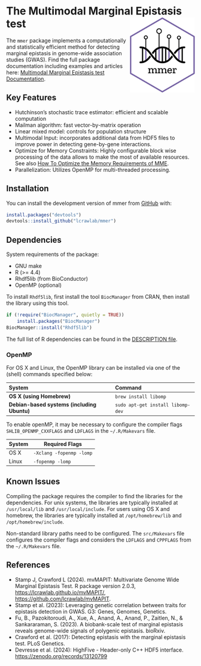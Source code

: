 
<!-- README.md is generated from README.Rmd. Please edit that file -->
<!-- You'll still need to render `README.Rmd` regularly, to keep `README.md` 
up-to-date. 
`devtools::build_readme()` is handy for this. -->

# The Multimodal Marginal Epistasis test <img src="man/figures/logo.png" align="right" height="200" alt="" />

<!-- badges: start -->
<!-- badges: end -->

The `mmer` package implements a computationally and statistically
efficient method for detecting marginal epistasis in genome-wide
association studies (GWAS). Find the full package documentation
including examples and articles here: [Multimodal Marginal Epistasis
test Documentation](https://lcrawlab.github.io/mmer/).

## Key Features

- Hutchinson’s stochastic trace estimator: efficient and scalable
  computation
- Mailman algorithm: fast vector-by-matrix operation
- Linear mixed model: controls for population structure
- Multimodal Input: incorporates additional data from HDF5 files to
  improve power in detecting gene-by-gene interactions.
- Optimize for Memory Constraints: Highly configurable block wise
  processing of the data allows to make the most of available resources.
  See also [How To Optimize the Memory Requirements of
  MME](articles/tutorial-memory-optimization.html).
- Parallelization: Utilizes OpenMP for multi-threaded processing.

## Installation

You can install the development version of mmer from
[GitHub](https://github.com/) with:

``` r
install.packages("devtools")
devtools::install_github("lcrawlab/mmer")
```

## Dependencies

System requirements of the package:

- GNU make
- R (\>= 4.4)
- Rhdf5lib (from BioConductor)
- OpenMP (optional)

To install `Rhdf5lib`, first install the tool `BiocManager` from CRAN,
then install the library using this tool.

``` r
if (!require("BiocManager", quietly = TRUE))
    install.packages("BiocManager")
BiocManager::install("Rhdf5lib")
```

The full list of R dependencies can be found in the [DESCRIPTION
file](https://github.com/lcrawlab/mmer/blob/main/DESCRIPTION).

### OpenMP

For OS X and Linux, the OpenMP library can be installed via one of the
(shell) commands specified below:

| System | Command |
|:---|:---|
| **OS X (using Homebrew)** | `brew install libomp` |
| **Debian-based systems (including Ubuntu)** | `sudo apt-get install libomp-dev` |

To enable openMP, it may be necessary to configure the compiler flags
`SHLIB_OPENMP_CXXFLAGS` and `LDFLAGS` in the `~/.R/Makevars` file.

| System | Required Flags           |
|--------|--------------------------|
| OS X   | `-Xclang -fopenmp -lomp` |
| Linux  | `-fopenmp -lomp`         |

## Known Issues

Compiling the package requires the compiler to find the libraries for
the dependencies. For unix systems, the libraries are typically
installed at `/usr/local/lib` and `/usr/local/include`. For users using
OS X and homebrew, the libraries are typically installed at
`/opt/homebrew/lib` and `/opt/homebrew/include`.

Non-standard library paths need to be configured. The `src/Makevars`
file configures the compiler flags and considers the `LDFLAGS` and
`CPPFLAGS` from the `~/.R/Makevars` file.

## References

- Stamp J, Crawford L (2024). mvMAPIT: Multivariate Genome Wide Marginal
  Epistasis Test. R package version 2.0.3,
  <https://lcrawlab.github.io/mvMAPIT/>,
  <https://github.com/lcrawlab/mvMAPIT>.
- Stamp et al. (2023): Leveraging genetic correlation between traits for
  epistasis detection in GWAS. G3: Genes, Genomes, Genetics.
- Fu, B., Pazokitoroudi, A., Xue, A., Anand, A., Anand, P., Zaitlen, N.,
  & Sankararaman, S. (2023). A biobank-scale test of marginal epistasis
  reveals genome-wide signals of polygenic epistasis. bioRxiv.
- Crawford et al. (2017): Detecting epistasis with the marginal
  epistasis test. PLoS Genetics.
- Devresse et al. (2024): HighFive - Header-only C++ HDF5 interface.
  <https://zenodo.org/records/13120799>
